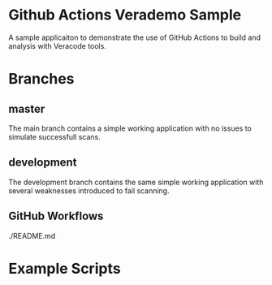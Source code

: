 
# Github Actions Verademo Sample
A sample applicaiton to demonstrate the use of GitHub Actions to build and analysis with Veracode tools.

# Branches
## master
The main branch contains a simple working application with no issues to simulate successfull scans.

## development
The development branch contains the same simple working application with several weaknesses introduced to fail scanning. 

## GitHub Workflows
./README.md


# Example Scripts
